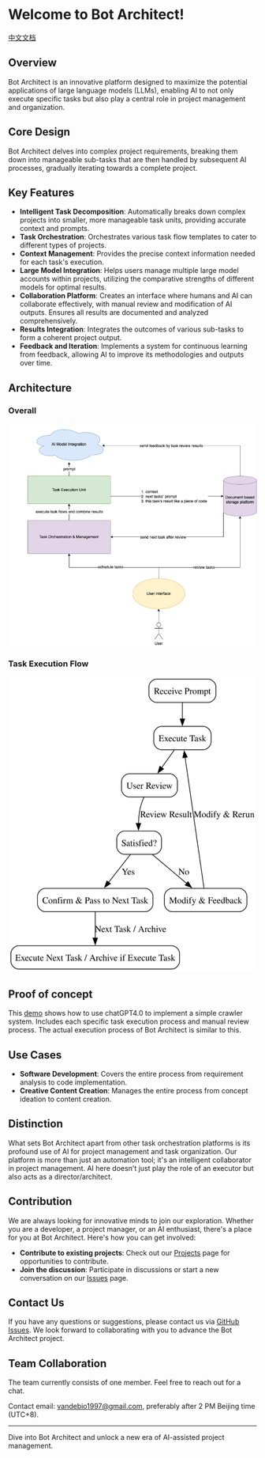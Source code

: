 # Welcome to Bot Architect!
[中文文档](https://github.com/BotArchitect/.github/blob/main/profile/README_zh.md)

## Overview
Bot Architect is an innovative platform designed to maximize the potential applications of large language models (LLMs), enabling AI to not only execute specific tasks but also play a central role in project management and organization.

## Core Design
Bot Architect delves into complex project requirements, breaking them down into manageable sub-tasks that are then handled by subsequent AI processes, gradually iterating towards a complete project.

## Key Features
- **Intelligent Task Decomposition**: Automatically breaks down complex projects into smaller, more manageable task units, providing accurate context and prompts.
- **Task Orchestration**: Orchestrates various task flow templates to cater to different types of projects.
- **Context Management**: Provides the precise context information needed for each task's execution.
- **Large Model Integration**: Helps users manage multiple large model accounts within projects, utilizing the comparative strengths of different models for optimal results.
- **Collaboration Platform**: Creates an interface where humans and AI can collaborate effectively, with manual review and modification of AI outputs. Ensures all results are documented and analyzed comprehensively.
- **Results Integration**: Integrates the outcomes of various sub-tasks to form a coherent project output.
- **Feedback and Iteration**: Implements a system for continuous learning from feedback, allowing AI to improve its methodologies and outputs over time.

## Architecture
### Overall
![Overall Architecture](https://github.com/BotArchitect/.github/blob/main/design/OverallArchitecture.png "Overall Architecture")
### Task Execution Flow
![Task Execution Flow](https://github.com/BotArchitect/.github/blob/main/design/task_execution_flow_diagram.svg.svg "Task Execution Flow")

## Proof of concept
This [demo](https://github.com/BotArchitect/GPT4Demo) shows how to use chatGPT4.0 to implement a simple crawler system. Includes each specific task execution process and manual review process. The actual execution process of Bot Architect is similar to this.

## Use Cases
- **Software Development**: Covers the entire process from requirement analysis to code implementation.
- **Creative Content Creation**: Manages the entire process from concept ideation to content creation.


## Distinction
What sets Bot Architect apart from other task orchestration platforms is its profound use of AI for project management and task organization. Our platform is more than just an automation tool; it's an intelligent collaborator in project management. AI here doesn't just play the role of an executor but also acts as a director/architect.

## Contribution
We are always looking for innovative minds to join our exploration. Whether you are a developer, a project manager, or an AI enthusiast, there's a place for you at Bot Architect. Here's how you can get involved:
- **Contribute to existing projects**: Check out our [Projects](https://github.com/BotArchitect) page for opportunities to contribute.
- **Join the discussion**: Participate in discussions or start a new conversation on our [Issues](https://github.com/BotArchitect/issues) page.

## Contact Us
If you have any questions or suggestions, please contact us via [GitHub Issues](https://github.com/BotArchitect/issues). We look forward to collaborating with you to advance the Bot Architect project.

## Team Collaboration
The team currently consists of one member. Feel free to reach out for a chat.

Contact email: vandebio1997@gmail.com, preferably after 2 PM Beijing time (UTC+8).

---

Dive into Bot Architect and unlock a new era of AI-assisted project management.
